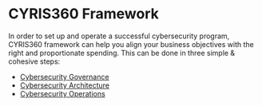 # CYRIS360 Framework

In order to set up and operate a successful cybersecurity program, CYRIS360 framework can help you align your business objectives with the right and proportionate spending. This can be done in three simple & cohesive steps:

* [Cybersecurity Governance](/governance.md)
* [Cybersecurity Architecture](/architecture.md)
* [Cybersecurity Operations](/Operations.md)
